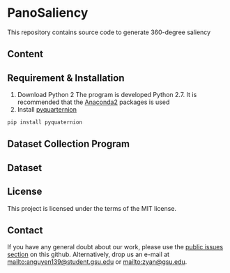 # PanoSaliency
This repository contains source code to generate 360-degree saliency

## Content

## Requirement & Installation
1. Download Python 2 
The program is developed Python 2.7. It is recommended that the [Anaconda2](https://www.anaconda.com/distribution/) packages is used
2. Install [pyquarternion](http://kieranwynn.github.io/pyquaternion/)
```bash
pip install pyquaternion
```

## Dataset Collection Program

## Dataset

## License
This project is licensed under the terms of the MIT license.

## Contact
If you have any general doubt about our work, please use the [public issues section](https://github.com/phananh1010/PanoSalNet/issues) on this github. Alternatively, drop us an e-mail at <mailto:anguyen139@student.gsu.edu> or <mailto:zyan@gsu.edu>.
